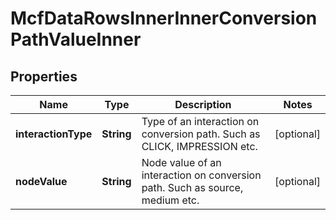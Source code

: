 

# McfDataRowsInnerInnerConversionPathValueInner


## Properties

| Name | Type | Description | Notes |
|------------ | ------------- | ------------- | -------------|
|**interactionType** | **String** | Type of an interaction on conversion path. Such as CLICK, IMPRESSION etc. |  [optional] |
|**nodeValue** | **String** | Node value of an interaction on conversion path. Such as source, medium etc. |  [optional] |




